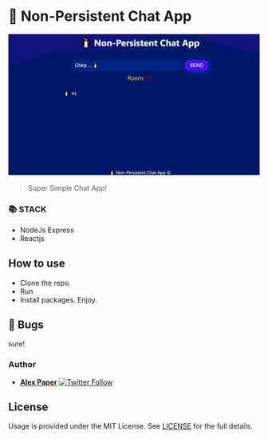 # 🐧 Non-Persistent Chat App

![image](./client/src/front.png)

> Super Simple Chat App!

### 📚 STACK
- NodeJs Express
- Reactjs


## How to use

* Clone the repo.
* Run
* Install packages. Enjoy.

## 🐛 Bugs

sure!

### Author

* [**Alex Paper**](https://www.sitowebveloce.it/) [![Twitter Follow](https://img.shields.io/twitter/follow/sitowebveloce.svg?style=social)](https://twitter.com/sitowebveloce)


## License

Usage is provided under the MIT License. See [LICENSE](https://github.com/Yilber/readme-boilerplate/blob/master/LICENSE) for the full details.

